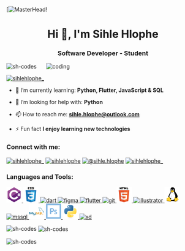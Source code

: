 [![MasterHead!](https://blog.grinfer.com/wp-content/uploads/2020/02/How-to-Learn-Computer-Programming-Languages.png)
<h1 align="center">Hi 👋, I'm Sihle Hlophe</h1>
<h3 align="center">Software Developer - Student</h3>
<img align="right" alt="coding" width="400" src="https://cdn.dribbble.com/users/1118376/screenshots/3604186/media/522522daf8b5c0871a2cd66d0f423919.gif">

<p align="left"> <img src="https://komarev.com/ghpvc/?username=sh-codes&label=Profile%20views&color=0e75b6&style=flat" alt="sh-codes" /> </p>

<p align="left"> <a href="https://twitter.com/sihlehlophe_" target="blank"><img src="https://img.shields.io/twitter/follow/sihlehlophe_?logo=twitter&style=for-the-badge" alt="sihlehlophe_" /></a> </p>

- 🌱 I’m currently learning: **Python, Flutter, JavaScript & SQL**

- 🤝 I’m looking for help with: **Python**

- 📫 How to reach me: **sihle.hlophe@outlook.com**

- ⚡ Fun fact **I enjoy learning new technologies**

<h3 align="left">Connect with me:</h3>
<p align="left">
<a href="https://twitter.com/sihlehlophe_" target="blank"><img align="center" src="https://raw.githubusercontent.com/rahuldkjain/github-profile-readme-generator/master/src/images/icons/Social/twitter.svg" alt="sihlehlophe_" height="30" width="40" /></a>
<a href="https://linkedin.com/in/sihlehlophe" target="blank"><img align="center" src="https://raw.githubusercontent.com/rahuldkjain/github-profile-readme-generator/master/src/images/icons/Social/linked-in-alt.svg" alt="sihlehlophe" height="30" width="40" /></a>
<a href="https://fb.com/@sihle.hlophe" target="blank"><img align="center" src="https://raw.githubusercontent.com/rahuldkjain/github-profile-readme-generator/master/src/images/icons/Social/facebook.svg" alt="@sihle.hlophe" height="30" width="40" /></a>
<a href="https://instagram.com/sihlehlophe_" target="blank"><img align="center" src="https://raw.githubusercontent.com/rahuldkjain/github-profile-readme-generator/master/src/images/icons/Social/instagram.svg" alt="sihlehlophe_" height="30" width="40" /></a>
</p>

<h3 align="left">Languages and Tools:</h3>
<p align="left"> <a href="https://www.w3schools.com/cs/" target="_blank" rel="noreferrer"> <img src="https://raw.githubusercontent.com/devicons/devicon/master/icons/csharp/csharp-original.svg" alt="csharp" width="40" height="40"/> </a> <a href="https://www.w3schools.com/css/" target="_blank" rel="noreferrer"> <img src="https://raw.githubusercontent.com/devicons/devicon/master/icons/css3/css3-original-wordmark.svg" alt="css3" width="40" height="40"/> </a> <a href="https://dart.dev" target="_blank" rel="noreferrer"> <img src="https://www.vectorlogo.zone/logos/dartlang/dartlang-icon.svg" alt="dart" width="40" height="40"/> </a> <a href="https://www.figma.com/" target="_blank" rel="noreferrer"> <img src="https://www.vectorlogo.zone/logos/figma/figma-icon.svg" alt="figma" width="40" height="40"/> </a> <a href="https://flutter.dev" target="_blank" rel="noreferrer"> <img src="https://www.vectorlogo.zone/logos/flutterio/flutterio-icon.svg" alt="flutter" width="40" height="40"/> </a> <a href="https://git-scm.com/" target="_blank" rel="noreferrer"> <img src="https://www.vectorlogo.zone/logos/git-scm/git-scm-icon.svg" alt="git" width="40" height="40"/> </a> <a href="https://www.w3.org/html/" target="_blank" rel="noreferrer"> <img src="https://raw.githubusercontent.com/devicons/devicon/master/icons/html5/html5-original-wordmark.svg" alt="html5" width="40" height="40"/> </a> <a href="https://www.adobe.com/in/products/illustrator.html" target="_blank" rel="noreferrer"> <img src="https://www.vectorlogo.zone/logos/adobe_illustrator/adobe_illustrator-icon.svg" alt="illustrator" width="40" height="40"/> </a> <a href="https://www.linux.org/" target="_blank" rel="noreferrer"> <img src="https://raw.githubusercontent.com/devicons/devicon/master/icons/linux/linux-original.svg" alt="linux" width="40" height="40"/> </a> <a href="https://www.microsoft.com/en-us/sql-server" target="_blank" rel="noreferrer"> <img src="https://www.svgrepo.com/show/303229/microsoft-sql-server-logo.svg" alt="mssql" width="40" height="40"/> </a> <a href="https://www.mysql.com/" target="_blank" rel="noreferrer"> <img src="https://raw.githubusercontent.com/devicons/devicon/master/icons/mysql/mysql-original-wordmark.svg" alt="mysql" width="40" height="40"/> </a> <a href="https://www.photoshop.com/en" target="_blank" rel="noreferrer"> <img src="https://raw.githubusercontent.com/devicons/devicon/master/icons/photoshop/photoshop-line.svg" alt="photoshop" width="40" height="40"/> </a> <a href="https://www.python.org" target="_blank" rel="noreferrer"> <img src="https://raw.githubusercontent.com/devicons/devicon/master/icons/python/python-original.svg" alt="python" width="40" height="40"/> </a> <a href="https://www.adobe.com/products/xd.html" target="_blank" rel="noreferrer"> <img src="https://cdn.worldvectorlogo.com/logos/adobe-xd.svg" alt="xd" width="40" height="40"/> </a> </p>

<p><img align="left" src="https://github-readme-stats.vercel.app/api/top-langs?username=sh-codes&show_icons=true&locale=en&layout=compact" alt="sh-codes" /></p>

<p>&nbsp;<img align="center" src="https://github-readme-stats.vercel.app/api?username=sh-codes&show_icons=true&locale=en" alt="sh-codes" /></p>

<p><img align="center" src="https://github-readme-streak-stats.herokuapp.com/?user=sh-codes&" alt="sh-codes" /></p>

